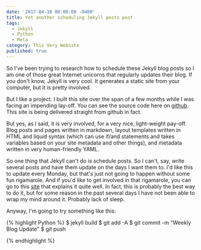 ```yaml
---
date: '2017-04-10 00:00:00 -0400'
title: Yet another scheduling Jekyll posts post
tags:
  - Jekyll
  - Python
  - Meta
category: This Very Website
published: true
---
```

So I've been trying to research how to schedule these Jekyll blog posts so I am one of those great Internet unicorns that regularly updates their blog. If you don't know, Jekyll is very cool. It generates a static site from your computer, but it is pretty involved. 

But I like a project. I built this site over the span of a few months while I was facing an impending lay-off. You can see the source code here on [github](https://github.com/francofaa/francofaa.github.io). This site is being delivered straight from github in fact. 

But yes, as I said, it is very involved, for a very nice, light-weight pay-off. Blog posts and pages written in markdown, layout templates written in HTML and liquid syntax (which can use if/and statements and takes variables based on your site metadata and other things), and metadata written in very human-friendly YAML.

So one thing that Jekyll can't do is schedule posts. So I can't, say, write several posts and have them update on the days I want them to. I'd like this to update every Monday, but that's just not going to happen without some fun rigamarole. And if you'd like to get involved in that rigamarole, you can go to this [site](http://helentran.com/scheduling-posts) that explains it quite well. In fact, this is probably the best way to do it, but for some reason in the past several days I have not been able to wrap my mind around it. Probably lack of sleep.

Anyway, I'm going to try something like this:

{% highlight Python %}
$ jekyll build
$ git add -A
$ git commit -m "Weekly Blog Update"
$ git push

{% endhighlight %}
